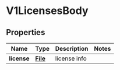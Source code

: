 # V1LicensesBody

## Properties
Name | Type | Description | Notes
------------ | ------------- | ------------- | -------------
**license** | [**File**](File.md) | license info | 
